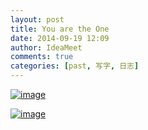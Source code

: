 ```yaml
---
layout: post
title: You are the One
date: 2014-09-19 12:09
author: IdeaMeet
comments: true
categories: [past, 写字, 日志]
---
```

<a href="http://riddlelike.com/wp-content/uploads/2014/09/wpid-screenshot_2014-09-19-12-01-39_mh1411099492402.jpg"><img title="Screenshot_2014-09-19-12-01-39_mh1411099492402.jpg" class="alignnone size-full" alt="image" src="http://riddlelike.com/wp-content/uploads/2014/09/wpid-screenshot_2014-09-19-12-01-39_mh1411099492402.jpg" /></a>



<a href="http://riddlelike.com/wp-content/uploads/2014/09/wpid-screenshot_2014-09-19-12-01-48.png"><img title="Screenshot_2014-09-19-12-01-48.png" class="alignnone size-full" alt="image" src="http://riddlelike.com/wp-content/uploads/2014/09/wpid-screenshot_2014-09-19-12-01-48.png" /></a>
